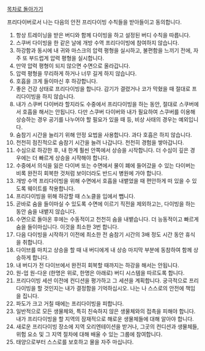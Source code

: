 [목차로 돌아가기](1.%20Project/PADI_프리다이빙_교재/1_소개.md)

프리다이버로서 나는 다음의 안전 프리다이빙 수칙들을 받아들이고 동의합니다.

1. 항상 트레이닝을 받은 버디와 함께 다이빙을 하고 설정된 버디 수칙을 따릅니다.  
2. 스쿠버 다이빙을 한 같은 날에 개방 수역 프리다이빙에 참여하지 않습니다. 
3. 하강함과 동시에 내 귀와 마스크의 압력 평형을 실시하고, 불편함을 느끼기 전에, 자주 또 부드럽게 압력 평형을 실시합니다.  
4. 만약 압력 평형이 되지 않으면 수면으로 올라갑니다.  
5. 압력 평형을 무리하게 하거나 너무 길게 하지 않습니다.  
6. 호흡을 크게 들이마신 후 하강합니다.  
7. 좋은 건강 상태로 프리다이빙을 합니다. 감기가 결렸거나 코가 막혔을 때 절대로 프리다이빙을 하지 않습니다.  
8. 내가 스쿠버 다이버라 할지라도 수중에서 프리다이빙을 하는 동안, 절대로 스쿠버에서 호흡을 해서는 안됩니다. 다만 스쿠버 다이버와 내가 필요하여 스쿠버를 이용해 상승하는 경우 공기를 나누어야 할 필요가 있을 때 등, 비상 사태의 경우는 예외입니다.  
9. 숨참기 시간을 늘리기 위해 안정 요법을 사용합니다. 과다 호흡은 하지 않습니다.  
10. 천천히 점진적으로 숨참기 시간을 늘려 나갑니다. 천천히 경험을 쌓아갑니다.  
11. 수심으로 하강한 후, 내 한계 훨씬 안쪽에서 상승을 시작합니다. 더 수심이 깊은 경우에는 더 빠르게 상승을 시작해야 합니다.  
12. 수중에서 의식을 잃은 다이버 또는 수면에서 물이 폐에 들어갔을 수 있는 다이버는 비록 완전히 회복한 것처럼 보이더라도 반드시 병원에 가야 합니다.  
13. 개방 수역 프리다이빙을 위해 수면에서 호흡을 내뱉었을 때 편안하게 떠 있을 수 있도록 웨이트를 착용합니다.  
14. 프리다이빙을 위해 하강할 때 스노클을 입에서 뺍니다.  
15. 곧바로 숨을 들이마실 수 있도록 수면에 이르기 직전을 제외하고는, 다이빙을 하는 동안 숨을 내뱉지 않습니다.  
16. 수면으로 돌아온 후에는 수동적이고 천천히 숨을 내뱉습니다. 더 능동적이고 빠르게 숨을 들이마십니다. 이것을 최소한 3번 합니다.  
17. 다음 다이빙을 시작하기 이전에 최소한 전 숨참기 시간의 3배 정도 시간 동안 휴식을 취합니다.  
18. 다이브를 마치고 상승을 할 때 내 버디에게 내 상승 마지막 부분에 동참하여 함께 상승하게 합니다.  
19. 내 버디가 전 다이브에서 완전히 회복할 때까지는 하강을 해서는 안됩니다.  
20. 원-업 원-다운 (한명은 위로, 한명은 아래로) 버디 시스템을 따르도록 합니다.  
21. 프리다이빙 세션 이전에 컨디션을 평가하고 그 세션을 계획합니다. 궁극적으로 프리다이빙을 할 것인지는 내가 결정함을 기억하십시오. 나는 나 스스로의 안전에 책임을 집니다.  
22. 파도가 크고 거칠 때에는 프리다이빙을 피합니다.  
23. 일반적으로 모든 생물체와, 특히 친숙하지 않은 생물체와의 접촉을 피해야 합니다. 내가 프리다이빙을 할 지역의 잠재적으로 해로운 생물체들에 대해 알아야 합니다.  
24. 새로운 프리다이빙 장소에 지역 오리엔테이션을 받거나, 그곳의 컨디션과 생물체들, 위험 요소 및 그 지역 절차에 대해 배울 수 있는 그룹에 참여합니다.  
25. 태양으로부터 스스로를 보호하고 물을 자주 마십니다.